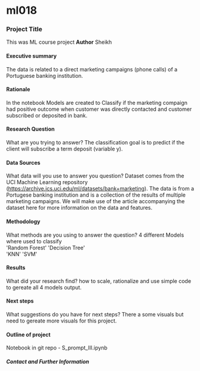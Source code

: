 # ml018

### Project Title
 This was ML course project 
**Author**
Sheikh
#### Executive summary
The data is related to a direct marketing campaigns (phone calls) of a Portuguese banking institution. 

#### Rationale
In the notebook Models are created to Classify if the marketing compaign had positive outcome when customer was directly contacted and customer subscribed or deposited in bank. 
#### Research Question
What are you trying to answer?
The classification goal is to predict if the client will subscribe a term deposit (variable y).

#### Data Sources
What data will you use to answer you question?
Dataset comes from the UCI Machine Learning repository (https://archive.ics.uci.edu/ml/datasets/bank+marketing). The data is from a Portugese banking institution and is a collection of the results of multiple marketing campaigns. We will make use of the article accompanying the dataset here for more information on the data and features.

#### Methodology
What methods are you using to answer the question?
4 different Models where used to classify  
'Random Forest'
'Decision Tree'  
'KNN'
'SVM'

#### Results
What did your research find?
how to scale, rationalize and use simple code to gereate all 4 models output. 

#### Next steps
What suggestions do you have for next steps?
There a some visuals but need to gereate more visuals for this project.

#### Outline of project

Notebook in git repo -  S_prompt_III.ipynb

##### Contact and Further Information